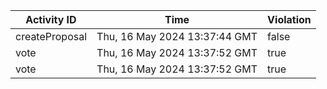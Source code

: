 | Activity ID | Time | Violation |
| --- | --- | --- |
| createProposal | Thu, 16 May 2024 13:37:44 GMT | false |
| vote | Thu, 16 May 2024 13:37:52 GMT | true |
| vote | Thu, 16 May 2024 13:37:52 GMT | true |